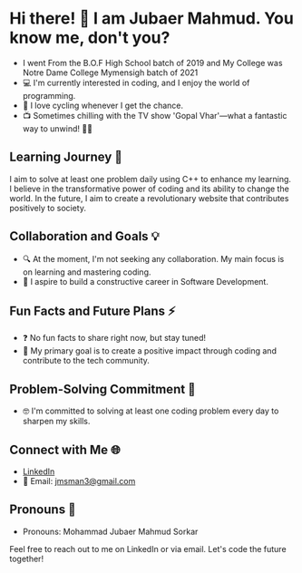 # Hi there! 👋 I am Jubaer Mahmud. You know me, don't you?

- I went From the B.O.F High School batch of 2019 and My College was Notre Dame College Mymensigh batch of 2021
- 💻 I'm currently interested in coding, and I enjoy the world of programming.
- 🚴 I love cycling whenever I get the chance.
- 📺 Sometimes chilling with the TV show 'Gopal Vhar'—what a fantastic way to unwind! 🍿✨


## Learning Journey 🌱

I aim to solve at least one problem daily using C++ to enhance my learning. I believe in the transformative power of coding and its ability to change the world. In the future, I aim to create a revolutionary website that contributes positively to society.

## Collaboration and Goals 💡

- 🔍 At the moment, I'm not seeking any collaboration. My main focus is on learning and mastering coding.
- 🎯 I aspire to build a constructive career in Software Development.

## Fun Facts and Future Plans ⚡

- ❓ No fun facts to share right now, but stay tuned!
- 🚀 My primary goal is to create a positive impact through coding and contribute to the tech community.

## Problem-Solving Commitment 🧠

- 🤓 I'm committed to solving at least one coding problem every day to sharpen my skills.

## Connect with Me 🌐

- [LinkedIn](https://www.linkedin.com/in/mdjubaermahmudsarker/)
- 📧 Email: jmsman3@gmail.com

## Pronouns 👤

- Pronouns: Mohammad Jubaer Mahmud Sorkar

Feel free to reach out to me on LinkedIn or via email. Let's code the future together!

<!---
- 😄 Pronouns: [mention your preferred pronouns, e.g., he/him, she/her, they/them].
--->
